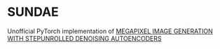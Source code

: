 # SUNDAE
Unofficial PyTorch implementation of [MEGAPIXEL IMAGE GENERATION WITH STEPUNROLLED DENOISING AUTOENCODERS](https://arxiv.org/pdf/2206.12351.pdf)
